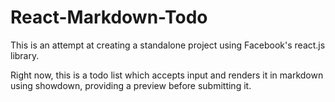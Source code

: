 React-Markdown-Todo
===================

This is an attempt at creating a standalone project using Facebook's react.js library.

Right now, this is a todo list which accepts input and renders it in markdown using showdown,
providing a preview before submitting it.
